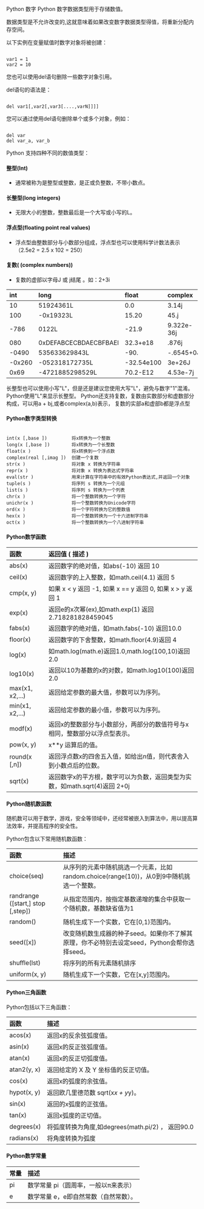  Python  数字
 Python 数字数据类型用于存储数值。

 数据类型是不允许改变的,这就意味着如果改变数字数据类型得值，将重新分配内存空间。

 以下实例在变量赋值时数字对象将被创建：

 
```

var1 = 1
var2 = 10

```
 您也可以使用del语句删除一些数字对象引用。 

 del语句的语法是：

 
```

del var1[,var2[,var3[....,varN]]]]

```
 您可以通过使用del语句删除单个或多个对象，例如：

 
```

del var
del var_a, var_b

```
 Python 支持四种不同的数值类型：

 



#### 整型(Int)

 - 通常被称为是整型或整数，是正或负整数，不带小数点。
 


#### 长整型(long integers)

 - 无限大小的整数，整数最后是一个大写或小写的L。
 


#### 浮点型(floating point real values)

 - 浮点型由整数部分与小数部分组成，浮点型也可以使用科学计数法表示（2.5e2 = 2.5 x 102 = 250）
 


#### 复数( (complex numbers))

 - 复数的虚部以字母J 或 j结尾 。如：2+3i
 
|int|long|float|complex|
|:--|:--|:--|:--|
|10|51924361L|0.0|3.14j|
|100|-0x19323L|15.20|45.j|
|-786|0122L|-21.9|9.322e-36j|
|080|0xDEFABCECBDAECBFBAEl|32.3+e18|.876j|
|-0490|535633629843L|-90.|-.6545+0J|
|-0x260|-052318172735L|-32.54e100|3e+26J|
|0x69|-4721885298529L|70.2-E12|4.53e-7j|

长整型也可以使用小写"L"，但是还是建议您使用大写"L"，避免与数字"1"混淆。Python使用"L"来显示长整型。
 Python还支持复数，复数由实数部分和虚数部分构成，可以用a + bj,或者complex(a,b)表示， 复数的实部a和虚部b都是浮点型 
 




#### Python数字类型转换
 
```

int(x [,base ])         将x转换为一个整数  
long(x [,base ])        将x转换为一个长整数  
float(x )               将x转换到一个浮点数  
complex(real [,imag ])  创建一个复数  
str(x )                 将对象 x 转换为字符串  
repr(x )                将对象 x 转换为表达式字符串  
eval(str )              用来计算在字符串中的有效Python表达式,并返回一个对象  
tuple(s )               将序列 s 转换为一个元组  
list(s )                将序列 s 转换为一个列表  
chr(x )                 将一个整数转换为一个字符  
unichr(x )              将一个整数转换为Unicode字符  
ord(x )                 将一个字符转换为它的整数值  
hex(x )                 将一个整数转换为一个十六进制字符串  
oct(x )                 将一个整数转换为一个八进制字符串  

```
 



#### Python数学函数
 |函数|返回值 ( 描述 )|
|:--|:--|
|abs(x)|返回数字的绝对值，如abs(-10) 返回 10|
|ceil(x) |返回数字的上入整数，如math.ceil(4.1) 返回 5|
|cmp(x, y)| 如果 x < y 返回 -1, 如果 x == y 返回 0, 如果 x > y 返回 1|
|exp(x) |返回e的x次幂(ex),如math.exp(1) 返回2.718281828459045|
|fabs(x)|返回数字的绝对值，如math.fabs(-10) 返回10.0|
|floor(x) |返回数字的下舍整数，如math.floor(4.9)返回 4|
|log(x) |如math.log(math.e)返回1.0,math.log(100,10)返回2.0|
|log10(x) |返回以10为基数的x的对数，如math.log10(100)返回 2.0|
|max(x1, x2,...) |返回给定参数的最大值，参数可以为序列。|
|min(x1, x2,...) |返回给定参数的最小值，参数可以为序列。|
|modf(x) |返回x的整数部分与小数部分，两部分的数值符号与x相同，整数部分以浮点型表示。|
|pow(x, y)| x**y 运算后的值。|
|round(x [,n])|返回浮点数x的四舍五入值，如给出n值，则代表舍入到小数点后的位数。|
|sqrt(x) |返回数字x的平方根，数字可以为负数，返回类型为实数，如math.sqrt(4)返回 2+0j|




#### Python随机数函数
 随机数可以用于数学，游戏，安全等领域中，还经常被嵌入到算法中，用以提高算法效率，并提高程序的安全性。

 Python包含以下常用随机数函数：

 |函数|描述|
|:--|:--|
|choice(seq)|从序列的元素中随机挑选一个元素，比如random.choice(range(10))，从0到9中随机挑选一个整数。|
|randrange ([start,] stop [,step]) |从指定范围内，按指定基数递增的集合中获取一个随机数，基数缺省值为1|
|random() | 随机生成下一个实数，它在[0,1)范围内。|
|seed([x]) |改变随机数生成器的种子seed。如果你不了解其原理，你不必特别去设定seed，Python会帮你选择seed。|
|shuffle(lst) |将序列的所有元素随机排序|
|uniform(x, y)|随机生成下一个实数，它在[x,y]范围内。|




#### Python三角函数
  Python包括以下三角函数：

 |函数|描述|
|:--|:--|
|acos(x)|返回x的反余弦弧度值。|
|asin(x)|返回x的反正弦弧度值。||
|atan(x)|返回x的反正切弧度值。|
|atan2(y, x)|返回给定的 X 及 Y 坐标值的反正切值。|
|cos(x)|返回x的弧度的余弦值。|
|hypot(x, y)|返回欧几里德范数 sqrt(x*x + y*y)。 |
|sin(x)|返回的x弧度的正弦值。|
|tan(x)|返回x弧度的正切值。|
|degrees(x)|将弧度转换为角度,如degrees(math.pi/2) ， 返回90.0|
|radians(x)|将角度转换为弧度|




#### Python数学常量
 |常量|描述|
|:--|:--|
|pi|数学常量 pi（圆周率，一般以π来表示）|
|e|数学常量 e，e即自然常数（自然常数）。|


